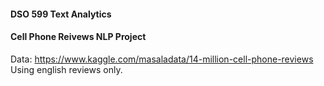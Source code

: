 #### DSO 599 Text Analytics
#### Cell Phone Reivews NLP Project

Data: https://www.kaggle.com/masaladata/14-million-cell-phone-reviews
Using english reviews only.
